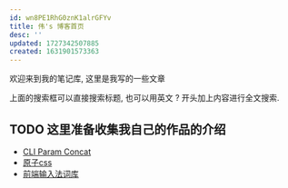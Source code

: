 ```yaml
---
id: wn8PE1RhG0znK1alrGFYv
title: 伟's 博客首页
desc: ''
updated: 1727342507885
created: 1631901573363
---
```


欢迎来到我的笔记库, 这里是我写的一些文章

上面的搜索框可以直接搜索标题, 也可以用英文 ? 开头加上内容进行全文搜索.

## TODO 这里准备收集我自己的作品的介绍
- [CLI Param Concat](https://github.com/LiangWei88/cli-param-concat#readme)
- [原子css](https://gitee.com/imyyliang/basscss)
- [前端输入法词库](https://github.com/LiangWei88/WebDevDictCN)


